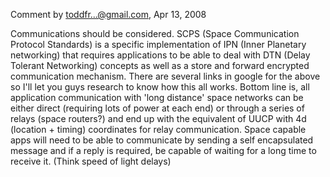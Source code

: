 Comment by toddfr...@gmail.com, Apr 13, 2008

Communications should be considered. SCPS (Space Communication Protocol Standards) is a specific implementation of IPN (Inner Planetary networking) that requires applications to be able to deal with DTN (Delay Tolerant Networking) concepts as well as a store and forward encrypted communication mechanism. There are several links in google for the above so I'll let you guys research to know how this all works. Bottom line is, all application communication with 'long distance' space networks can be either direct (requiring lots of power at each end) or through a series of relays (space routers?) and end up with the equivalent of UUCP with 4d (location + timing) coordinates for relay communication. Space capable apps will need to be able to communicate by sending a self encapsulated message and if a reply is required, be capable of waiting for a long time to receive it. (Think speed of light delays)
